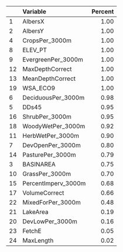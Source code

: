 |   |Variable            | Percent|
|:--|:-------------------|-------:|
|1  |AlbersX             |    1.00|
|2  |AlbersY             |    1.00|
|4  |CropsPer_3000m      |    1.00|
|8  |ELEV_PT             |    1.00|
|9  |EvergreenPer_3000m  |    1.00|
|12 |MaxDepthCorrect     |    1.00|
|13 |MeanDepthCorrect    |    1.00|
|19 |WSA_ECO9            |    1.00|
|6  |DeciduousPer_3000m  |    0.98|
|5  |DDs45               |    0.95|
|16 |ShrubPer_3000m      |    0.95|
|18 |WoodyWetPer_3000m   |    0.92|
|11 |HerbWetPer_3000m    |    0.90|
|7  |DevOpenPer_3000m    |    0.80|
|14 |PasturePer_3000m    |    0.79|
|3  |BASINAREA           |    0.75|
|10 |GrassPer_3000m      |    0.70|
|15 |PercentImperv_3000m |    0.68|
|17 |VolumeCorrect       |    0.66|
|22 |MixedForPer_3000m   |    0.48|
|21 |LakeArea            |    0.19|
|20 |DevLowPer_3000m     |    0.16|
|23 |FetchE              |    0.05|
|24 |MaxLength           |    0.02|
